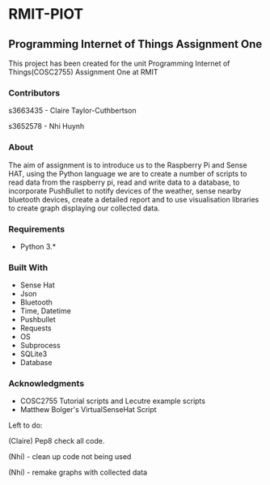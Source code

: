# RMIT-PIOT
## Programming Internet of Things Assignment One
This project has been created for the unit Programming Internet of Things(COSC2755) Assignment One at RMIT

### Contributors
s3663435 - Claire Taylor-Cuthbertson

s3652578 - Nhi Huynh

### About
The aim of assignment is to introduce us to the Raspberry Pi and Sense HAT, using the Python language we
are to create a number of scripts to read data from the raspberry pi, read and write data to a database,
to incorporate PushBullet to notify devices of the weather, sense nearby bluetooth devices, create a 
detailed report and to use visualisation libraries to create graph displaying our collected data.

### Requirements
- Python 3.*

### Built With
* Sense Hat
* Json
* Bluetooth
* Time, Datetime
* Pushbullet
* Requests
* OS
* Subprocess
* SQLite3
* Database

### Acknowledgments
* COSC2755 Tutorial scripts and Lecutre example scripts
* Matthew Bolger's VirtualSenseHat Script


Left to do:

  (Claire) Pep8 check all code.
  
  (Nhi) - clean up code not being used
  
  (Nhi) - remake graphs with collected data
